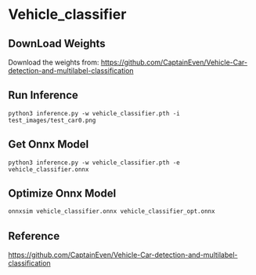 # Vehicle_classifier

## DownLoad Weights 
Download the weights from: https://github.com/CaptainEven/Vehicle-Car-detection-and-multilabel-classification

## Run Inference
```shell
python3 inference.py -w vehicle_classifier.pth -i test_images/test_car0.png
```

## Get Onnx Model
```shell
python3 inference.py -w vehicle_classifier.pth -e vehicle_classifier.onnx
```

## Optimize Onnx Model
```bash
onnxsim vehicle_classifier.onnx vehicle_classifier_opt.onnx
```


## Reference
https://github.com/CaptainEven/Vehicle-Car-detection-and-multilabel-classification